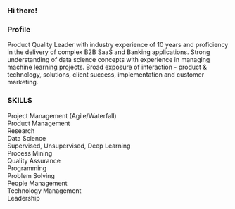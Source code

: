 ### Hi there!


### Profile 

Product Quality Leader with industry experience of 10 years and proficiency in the delivery of complex B2B SaaS and Banking applications. Strong understanding of data science concepts with experience in managing machine learning projects. Broad exposure of interaction - product & technology, solutions, client success, implementation and customer marketing.


### SKILLS
Project Management (Agile/Waterfall)   
Product Management   
Research  
Data Science    
Supervised, Unsupervised, Deep Learning   
Process Mining    
Quality Assurance   
Programming  
Problem Solving   
People Management   
Technology Management  
Leadership
